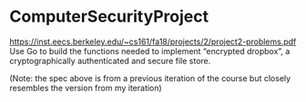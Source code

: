 # ComputerSecurityProject

https://inst.eecs.berkeley.edu/~cs161/fa18/projects/2/project2-problems.pdf
Use Go to build the functions needed to implement “encrypted
dropbox”, a cryptographically authenticated and secure file store.

(Note: the spec above is from a previous iteration of the course but closely resembles the version from my iteration) 
